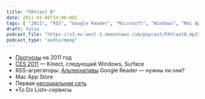```yaml
---
title: "PAYcast 8"
date: 2011-01-08T14:06:08Z
tags: [ "2011", "RSS", "Google Reader", "Microsoft", "Windows", "Mac App Store", "CES", "PAYcast", "unsocial", "Surface", "Apple", "Kinect" ]
draft: false
podcast_file: "https://s3-eu-west-1.amazonaws.com/paycast/PAYcast8.mp3"
podcast_type: "audio/mpeg"
---
```

<ul>
<li><a href="http://www.uxpassion.com/2011/01/web-design-and-web-development-trends-2011" target="_blank">Прогнозы</a> на 2011 год</li>
<li><a href="http://microgeek.ru/blogs/conf/1065/" target="_blank">CES 2011</a> &#8212; Kinect, следующий Windows, Surface</li>
<li>RSS-агрегаторы. <a href="http://internetno.net/2010/11/30/rss-digest/" target="_blank">Альтернативы</a> Google Reader &#8212; нужны ли они?</li>
<li>Mac App Store</li>
<li>Первая <a href="http://www.unsocial.ru/" target="_blank">несоциальная сеть</a></li>
<li>&#171;To Do List&#187;-сервисы</li>
</ul>

     